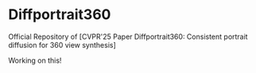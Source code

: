 # Diffportrait360
Official Repository of [CVPR'25 Paper Diffportrait360: Consistent portrait diffusion for 360 view synthesis]


Working on this!
